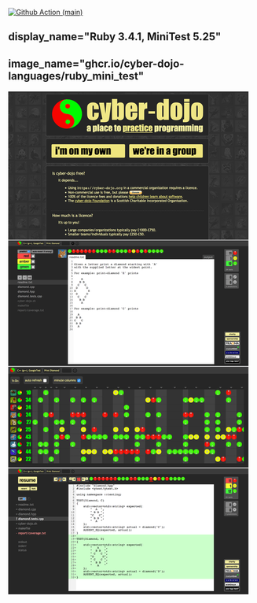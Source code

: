[![Github Action (main)](https://github.com/cyber-dojo-languages/ruby-minitest/actions/workflows/main.yml/badge.svg)](https://github.com/cyber-dojo-languages/ruby-minitest/actions)

## display_name="Ruby 3.4.1, MiniTest 5.25"
## image_name="ghcr.io/cyber-dojo-languages/ruby_mini_test"

![cyber-dojo.org home page](https://github.com/cyber-dojo/cyber-dojo/blob/master/shared/home_page_snapshot.png)